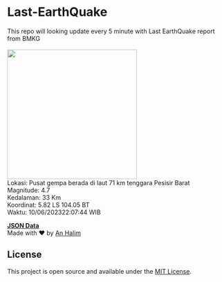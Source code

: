 # Last-EarthQuake
This repo will looking update every 5 minute with Last EarthQuake report from BMKG
<br>
<br>
<img src="https://static.bmkg.go.id/20230610220744.mmi.jpg" width="300"/>
<br>
Lokasi: Pusat gempa berada di laut 71 km tenggara Pesisir Barat <br>
Magnitude: 4.7 <br>
Kedalaman: 33 Km <br>
Koordinat: 5.82 LS 104.05 BT <br>
Waktu: 10/06/202322:07:44 WIB <br>

<a href="./data/data.json">**JSON Data**</a>
<br>
Made with ❤️ by <a href="https://github.com/an-halim">An Halim</a>
## License

This project is open source and available under the [MIT License](LICENSE).
